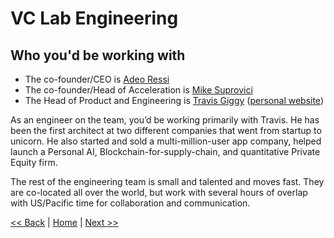 # VC Lab Engineering
## Who you'd be working with

- The co-founder/CEO is [Adeo Ressi](https://www.linkedin.com/in/adeoressi/)
- The co-founder/Head of Acceleration is [Mike Suprovici](https://www.linkedin.com/in/mikesuprovici/)
- The Head of Product and Engineering is [Travis Giggy](https://www.linkedin.com/in/travisgiggy/) ([personal website](https://travis.giggy.com/))

As an engineer on the team, you’d be working primarily with Travis. He has been the first architect at two different companies that went from startup to unicorn. He also started and sold a multi-million-user app company, helped launch a Personal AI, Blockchain-for-supply-chain, and quantitative Private Equity firm.

The rest of the engineering team is small and talented and moves fast. They are co-located all over the world, but work with several hours of overlap with US/Pacific time for collaboration and communication.

[<< Back](impact-and-mission.md)  |  [Home](README.md)  |  [Next >>](engineering-principles.md)